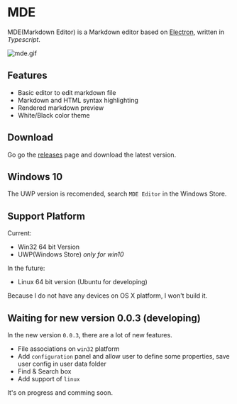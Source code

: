 # MDE

MDE(Markdown Editor) is a Markdown editor based on [Electron](http://electron.atom.io/), written in *Typescript*.

![mde.gif](https://ooo.0o0.ooo/2017/02/08/589af9da2cae8.gif)

## Features

- Basic editor to edit markdown file
- Markdown and HTML syntax highlighting
- Rendered markdown preview
- White/Black color theme

## Download

Go go the [releases](https://github.com/ChannelOne/MDE/releases) page and download the latest version. 

## Windows 10

The UWP version is recomended, search `MDE Editor` in the Windows Store.

## Support Platform

Current:

- Win32 64 bit Version
- UWP(Windows Store) *only for win10*

In the future:

- Linux 64 bit version (Ubuntu for developing)

Because I do not have any devices on OS X platform, I won't build it.

## Waiting for new version 0.0.3 (developing)

In the new version `0.0.3`, there are a lot of new features.

- File associations on `win32` platform
- Add `configuration` panel and allow user to define some properties, save user config in user data folder
- Find & Search box
- Add support of `linux`

It's on progress and comming soon.
